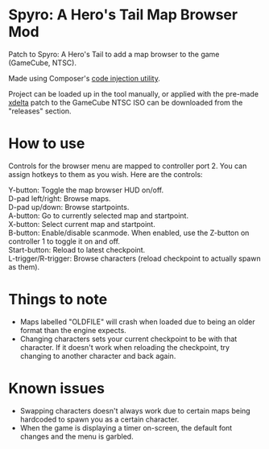 # Spyro: A Hero's Tail Map Browser Mod
Patch to Spyro: A Hero's Tail to add a map browser to the game (GameCube, NTSC).

Made using Composer's [code injection utility](https://github.com/C0mposer/C-Game-Modding-Utility).

Project can be loaded up in the tool manually, or applied with the pre-made [xdelta](https://www.romhacking.net/utilities/598/) patch to the GameCube NTSC ISO can be downloaded from the "releases" section.

# How to use
Controls for the browser menu are mapped to controller port 2. You can assign hotkeys to them as you wish. Here are the controls:

Y-button: Toggle the map browser HUD on/off.<br>
D-pad left/right: Browse maps.<br>
D-pad up/down: Browse startpoints.<br>
A-button: Go to currently selected map and startpoint.<br>
X-button: Select current map and startpoint.<br>
B-button: Enable/disable scanmode. When enabled, use the Z-button on controller 1 to toggle it on and off.<br>
Start-button: Reload to latest checkpoint.<br>
L-trigger/R-trigger: Browse characters (reload checkpoint to actually spawn as them).

# Things to note
* Maps labelled "OLDFILE" will crash when loaded due to being an older format than the engine expects.
* Changing characters sets your current checkpoint to be with that character. If it doesn't work when reloading the checkpoint, try changing to another character and back again.

# Known issues
* Swapping characters doesn't always work due to certain maps being hardcoded to spawn you as a certain character.
* When the game is displaying a timer on-screen, the default font changes and the menu is garbled.

